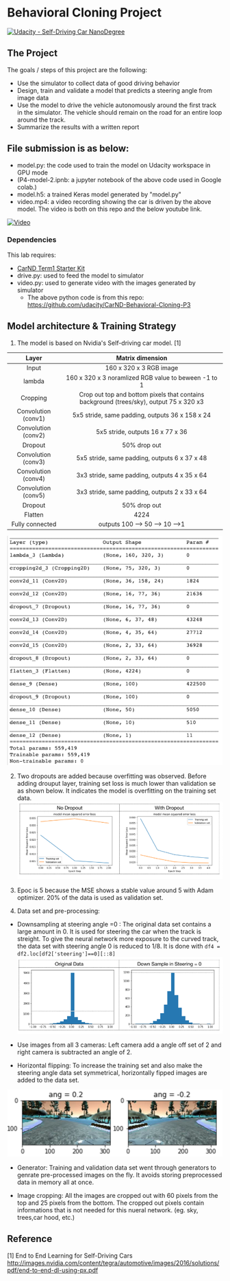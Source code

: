 # Behavioral Cloning Project

[![Udacity - Self-Driving Car NanoDegree](https://s3.amazonaws.com/udacity-sdc/github/shield-carnd.svg)](http://www.udacity.com/drive)

The Project
---
The goals / steps of this project are the following:
* Use the simulator to collect data of good driving behavior 
* Design, train and validate a model that predicts a steering angle from image data
* Use the model to drive the vehicle autonomously around the first track in the simulator. The vehicle should remain on the road for an entire loop around the track.
* Summarize the results with a written report


File submission is as below:
---
* model.py: the code used to train the model on Udacity workspace in GPU mode
* (P4-model-2.ipnb: a jupyter notebook of the above code used in Google colab.)
* model.h5: a trained Keras model generated by  "model.py" 
* video.mp4: a video recording showing the car is driven by the above model. The video is both on this repo and the below youtube link. 

[![Video](http://img.youtube.com/vi/Mel4Qt08CKE/0.jpg)](http://www.youtube.com/watch?v=Mel4Qt08CKE "Behavior Cloning")



### Dependencies
This lab requires:

* [CarND Term1 Starter Kit](https://github.com/udacity/CarND-Term1-Starter-Kit)
* drive.py: used to feed the model to simulator
* video.py: used to generate video with the images generated by simulator 
   - The above python code is from this repo: https://github.com/udacity/CarND-Behavioral-Cloning-P3


Model architecture & Training Strategy
---

1. The model is based on Nvidia's Self-driving car model. [1]  

| Layer         		|     Matrix dimension        				    	| 
|:---------------------:|:---------------------------------------------:| 
| Input         		| 160 x 320 x 3 RGB image   							| 
| lambda         		| 160 x 320 x 3 noramlized RGB value to beween -1 to 1  					| 
| Cropping     		| Crop out top and bottom pixels that contains background (trees/sky), output 75 x 320 x3 
| Convolution (conv1)  	| 5x5 stride, same padding, outputs 36 x 158 x 24  	|
| Convolution (conv2)   	| 5x5 stride,  outputs 16 x 77 x 36 				|
| Dropout   	| 50% drop out				|
| Convolution (conv3)	    | 5x5 stride, same padding, outputs 6 x 37 x 48 |
| Convolution (conv4)	    | 3x3 stride, same padding, outputs 4 x 35 x 64 |
| Convolution (conv5)	    | 3x3 stride, same padding, outputs 2 x 33 x 64 |
| Dropout   	| 50% drop out				|
| Flatten   	| 4224				|
| Fully connected 				| outputs 100 --> 50 --> 10 -->1        			|




 ![pic1](READMEimage/pic1_model_Layer.png)

2. Two dropouts are added because overfitting was observed. 
Before adding drouput layer, training set loss is much lower than validation se as shown below. It indicates the model is overfitting on the training set data. 
![pic2](READMEimage/pic2_loss.png)

3. Epoc is 5 because the MSE shows a stable value around 5 with Adam optimizer. 20% of the data is used as validation set.

4. Data set and pre-processing:
 * Downsampling at steering angle =0 : The original data set contains a large amount in 0. It is used for steering the car when the track is streight. To give the neural network more exposure to the curved track, the data set with steering angle 0 is reduced to 1/8. It is done with `df4 = df2.loc[df2['steering']==0][::8]`
![pic3](READMEimage/pic3_data_distri.png)

 * Use images from all 3 cameras: Left camera add a angle off set of 2 and right camera is subtracted an angle of 2.

 * Horizontal flipping: To increase the training set and also make the steering angle data set symmetrical, horizontally fipped images are added to the data set. 

![pic4](READMEimage/pic4_Hflip.png)

 * Generator: Training and validation data set went through generators to genrate pre-processed images on the fly. It avoids storing preprocessed data in memory all at once. 

 * Image cropping: All the images are cropped out with 60 pixels from the top and 25 pixels from the bottom. The cropped out pixels contain informations that is not needed for this nueral network. (eg. sky, trees,car hood, etc.)


Reference
---
[1] End to End Learning for Self-Driving Cars http://images.nvidia.com/content/tegra/automotive/images/2016/solutions/pdf/end-to-end-dl-using-px.pdf